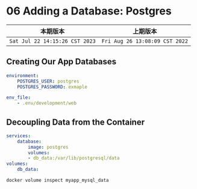 # 06 Adding a Database: Postgres

|本期版本|上期版本
|:---:|:---:
`Sat Jul 22 14:15:26 CST 2023` | `Fri Aug 26 13:08:09 CST 2022`


## Creating Our App Databases

```yaml
environment:
	POSTGRES_USER: postgres
	POSTGRES_PASSWORD: exmaple
```


```yaml
env_file:
	- .env/development/web
```


## Decoupling Data from the Container

```yaml
services:
	database:
		image: postgres
		volumes:
		- db_data:/var/lib/postgresql/data
volumes:
	db_data:
```

```bash
docker volume inspect myapp_mysql_data
```